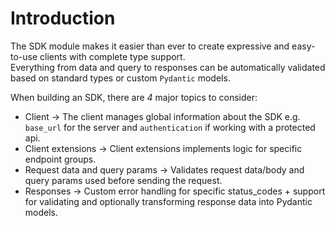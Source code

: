 # Introduction

The SDK module makes it easier than ever to create expressive and easy-to-use clients with complete type support. <br>
Everything from data and query to responses can be automatically validated based on standard types or custom `Pydantic` models.

When building an SDK, there are _4_ major topics to consider:

- Client -> The client manages global information about the SDK e.g. `base_url` for the server and `authentication` if working with a protected api.
- Client extensions -> Client extensions implements logic for specific endpoint groups.
- Request data and query params -> Validates request data/body and query params used before sending the request.
- Responses -> Custom error handling for specific status_codes + support for validating and optionally transforming response data into Pydantic models.
